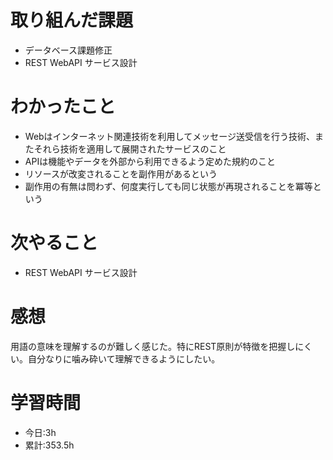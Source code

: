 # 取り組んだ課題
- データベース課題修正
- REST WebAPI サービス設計 
# わかったこと
- Webはインターネット関連技術を利用してメッセージ送受信を行う技術、またそれら技術を適用して展開されたサービスのこと
- APIは機能やデータを外部から利用できるよう定めた規約のこと
- リソースが改変されることを副作用があるという
- 副作用の有無は問わず、何度実行しても同じ状態が再現されることを冪等という
# 次やること
- REST WebAPI サービス設計 
# 感想
用語の意味を理解するのが難しく感じた。特にREST原則が特徴を把握しにくい。自分なりに噛み砕いて理解できるようにしたい。
# 学習時間
- 今日:3h
- 累計:353.5h


